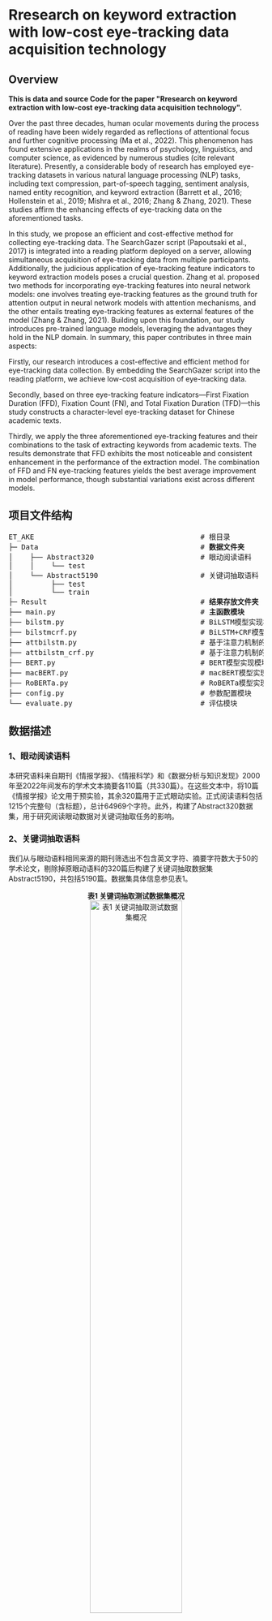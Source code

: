 # Rresearch on keyword extraction with low-cost eye-tracking data acquisition technology

## Overview
<b>This is data and source Code for the paper "Rresearch on keyword extraction with low-cost eye-tracking data acquisition technology".</b>

  Over the past three decades, human ocular movements during the process of reading have been widely regarded as reflections of attentional focus and further cognitive processing (Ma et al., 2022). This phenomenon has found extensive applications in the realms of psychology, linguistics, and computer science, as evidenced by numerous studies (cite relevant literature). Presently, a considerable body of research has employed eye-tracking datasets in various natural language processing (NLP) tasks, including text compression, part-of-speech tagging, sentiment analysis, named entity recognition, and keyword extraction (Barrett et al., 2016; Hollenstein et al., 2019; Mishra et al., 2016; Zhang & Zhang, 2021). These studies affirm the enhancing effects of eye-tracking data on the aforementioned tasks.

In this study, we propose an efficient and cost-effective method for collecting eye-tracking data. The SearchGazer script (Papoutsaki et al., 2017) is integrated into a reading platform deployed on a server, allowing simultaneous acquisition of eye-tracking data from multiple participants. Additionally, the judicious application of eye-tracking feature indicators to keyword extraction models poses a crucial question. Zhang et al. proposed two methods for incorporating eye-tracking features into neural network models: one involves treating eye-tracking features as the ground truth for attention output in neural network models with attention mechanisms, and the other entails treating eye-tracking features as external features of the model (Zhang & Zhang, 2021). Building upon this foundation, our study introduces pre-trained language models, leveraging the advantages they hold in the NLP domain.
In summary, this paper contributes in three main aspects:

Firstly, our research introduces a cost-effective and efficient method for eye-tracking data collection. By embedding the SearchGazer script into the reading platform, we achieve low-cost acquisition of eye-tracking data.

Secondly, based on three eye-tracking feature indicators—First Fixation Duration (FFD), Fixation Count (FN), and Total Fixation Duration (TFD)—this study constructs a character-level eye-tracking dataset for Chinese academic texts.

Thirdly, we apply the three aforementioned eye-tracking features and their combinations to the task of extracting keywords from academic texts. The results demonstrate that FFD exhibits the most noticeable and consistent enhancement in the performance of the extraction model. The combination of FFD and FN eye-tracking features yields the best average improvement in model performance, though substantial variations exist across different models.

## 项目文件结构
<pre>ET_AKE                                       # 根目录
├─ Data                                      # <b>数据文件夹</b>
│    ├── Abstract320                         # 眼动阅读语料
│    │    └── test
│    └── Abstract5190                        # 关键词抽取语料
│         ├── test           
│         └── train
├─ Result                                    # <b>结果存放文件夹</b>
├── main.py                                  # <b>主函数模块</b>
├── bilstm.py                                # BiLSTM模型实现模块
├── bilstmcrf.py                             # BiLSTM+CRF模型实现模块
├── attbilstm.py                             # 基于注意力机制的BiLSTM模型实现模块
├── attbilstm_crf.py                         # 基于注意力机制的BiLSTM+CRF模型实现模块
├── BERT.py                                  # BERT模型实现模块
├── macBERT.py                               # macBERT模型实现模块
├── RoBERTa.py                               # RoBERTa模型实现模块
├── config.py                                # 参数配置模块
└── evaluate.py                              # 评估模块
</pre>

## 数据描述
### 1、眼动阅读语料
本研究语料来自期刊《情报学报》、《情报科学》和《数据分析与知识发现》2000年至2022年间发布的学术文本摘要各110篇（共330篇）。在这些文本中，将10篇《情报学报》论文用于预实验，其余320篇用于正式眼动实验。正式阅读语料包括1215个完整句（含标题），总计64969个字符。此外，构建了Abstract320数据集，用于研究阅读眼动数据对关键词抽取任务的影响。
### 2、关键词抽取语料
我们从与眼动语料相同来源的期刊筛选出不包含英文字符、摘要字符数大于50的学术论文，剔除掉原眼动语料的320篇后构建了关键词抽取数据集Abstract5190，共包括5190篇。数据集具体信息参见表1。
<div align=middle>
<b>表1 关键词抽取测试数据集概况</b><br>
  <img src="https://yan-xinyi.github.io/figures/ET_AKE_1.png" width="60%" alt="表1 关键词抽取测试数据集概况"><br>
  <b>注：</b> 总字符数包含中文字符和标点符号；关键字符为出现过在关键词部分的字符。<br><br>
</div>

## 参数环境
本研究将使用Abstract320和Abstract5190数据集作为测试集。因为摘要文本的最大长度约为500字，所以我们将max_length设置为 512。对样本较少的Abstract320进行五折交叉验证，以减少随机性偏差。Abstract5190数据集则以4:1的比例将其分为训练集和测试集。由于两个数据集的大小不同，因此针对不同模型两个数据集达到拟合所需的学习率和训练轮次也不同。针对样本较小的Abstract320数据集，在BiLSTM和BiLSTM+CRF模型中的训练轮次为30、学习率为0.01；而在基于注意力机制的模型中训练轮次为65、学习率为0.005。Abstract5190数据集在上述四种模型中的训练轮次都为30、学习率为0.003。在三个预训练语言模型中，Abstract320数据集与Abstract5190数据集的训练轮次分别为10和8，学习率都为5e-5。代码环境按照如下版本配置：
- Python==3.8
- Torch==2.0.1+cu118
- torchvision==0.9.0
- Sklearn==0.0
- Numpy 1.25.1+mkl
- nltk==3.6.1
- Tqdm==4.59.0

## 快速开始指南
为了更好的探究数据集中字级眼动特征运用于关键词抽取任务的有效性，本研究通过多种关键词抽取模型对眼动特征进行了测试。关键词抽取模型分为基于循环神经网络的提取模型和基于预训练语言模型的提取模型两类。
### 深度学习模型运行指南
1. <b>参数配置：</b> 在 `config.py` 文件中配置超参数。大致有以下参数需要设置：
    - `train_path`,`test_path`,`vocab_path`,`save_path`: 训练数据、测试数据、词汇数据和结果的路径。
    - `fs_name`, `fs_num`: 认知特征的名称和数量。
    - `epochs`: 指整个训练数据集在训练过程中通过模型的次数。 
    - `lr`: 学习率。
    - `vocab_size`: 词汇量。
    - `embed_dim`,`hidden_dim`: 嵌入层和隐藏层的维度。
    - `batch_size`: 是指在机器学习模型的训练或推理过程中，一次正向/反向传递中一起处理的示例（或样本）的数量。
    - `max_length`: 用于指定文本输入序列所允许的最大长度（标记数），常用于自然语言处理任务，如文本生成或文本分类。
2. <b>构建关键词抽取模型：</b> 运行main.py文件，选择要调用的模型并开始训练。

3. <b>配置加入的眼动特征组合：</b> 修改模型中眼动特征组合。例如，下面的代码表示将所有眼动特征添加到模型中：
   `input = torch.cat([input, inputs['et'][:,:,:3]], dim=-1)`
